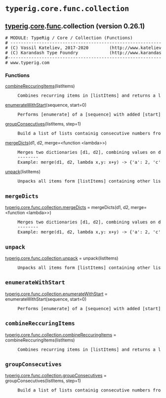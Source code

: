 

<a name="typerig.core.func.collection"></a>

# `typerig.core.func.collection`


<h2><a href="./typerig.html">typerig</a>.<a href="./typerig.core.html">core</a>.<a href="./typerig.core.func.html">func</a>.collection (<span class="info">version 0.26.1)</h2> <div class="module">  <div class="docstring">

<pre class="doc" markdown="0"># MODULE: TypeRig / Core / Collection (Functions)
# -----------------------------------------------------------
# (C) Vassil Kateliev, 2017-2020        (http://www.kateliev.com)
# (C) Karandash Type Foundry            (http://www.karandash.eu)
#------------------------------------------------------------
# www.typerig.com</pre>

</div>  <div class="functions"><h3>Functions</h3><dl class="functions"><dl class="function"><dt><a name="-combineReccuringItems" href="#-combineReccuringItems"><span class="function-name">combineReccuringItems</span></a><span class="argspec">(listItems)</span></dt><dd>

<pre class="doc" markdown="0">Combines recurring items in [listItems] and returns a list containing sets of grouped items</pre>

</dd></dl>

<dl class="function"><dt><a name="-enumerateWithStart" href="#-enumerateWithStart"><span class="function-name">enumerateWithStart</span></a><span class="argspec">(sequence, start<span class="parameter-default">=0</span>)</span></dt><dd>

<pre class="doc" markdown="0">Performs [enumerate] of a [sequence] with added [start] functionality (available in Python 2.6)</pre>

</dd></dl>

<dl class="function"><dt><a name="-groupConsecutives" href="#-groupConsecutives"><span class="function-name">groupConsecutives</span></a><span class="argspec">(listItems, step<span class="parameter-default">=1</span>)</span></dt><dd>

<pre class="doc" markdown="0">Build a list of lists containig consecutive numbers from [listItems] (number list) within [step]</pre>

</dd></dl>

<dl class="function"><dt><a name="-mergeDicts" href="#-mergeDicts"><span class="function-name">mergeDicts</span></a><span class="argspec">(d1, d2, merge<span class="parameter-default">=&lt;function &lt;lambda&gt;&gt;</span>)</span></dt><dd>

<pre class="doc" markdown="0">Merges two dictionaries [d1, d2], combining values on duplicate keys as defined by the optional [merge] function.
--------
Example: merge(d1, d2, lambda x,y: x+y) -> {'a': 2, 'c': 6, 'b': 4}</pre>

</dd></dl>

<dl class="function"><dt><a name="-unpack" href="#-unpack"><span class="function-name">unpack</span></a><span class="argspec">(listItems)</span></dt><dd>

<pre class="doc" markdown="0">Unpacks all items form [listItems] containing other lists, sets and etc.</pre>

</dd></dl>
</dl></div></div>


<a name="typerig.core.func.collection.mergeDicts"></a>

## `mergeDicts`


<dl class="function"><dt><a name="-typerig.core.func.collection.mergeDicts" href="#-typerig.core.func.collection.mergeDicts"><span class="function-name">typerig.core.func.collection.mergeDicts</span></a> = mergeDicts<span class="argspec">(d1, d2, merge<span class="parameter-default">=&lt;function &lt;lambda&gt;&gt;</span>)</span></dt><dd>

<pre class="doc" markdown="0">Merges two dictionaries [d1, d2], combining values on duplicate keys as defined by the optional [merge] function.
--------
Example: merge(d1, d2, lambda x,y: x+y) -> {'a': 2, 'c': 6, 'b': 4}</pre>

</dd></dl>



<a name="typerig.core.func.collection.unpack"></a>

## `unpack`


<dl class="function"><dt><a name="-typerig.core.func.collection.unpack" href="#-typerig.core.func.collection.unpack"><span class="function-name">typerig.core.func.collection.unpack</span></a> = unpack<span class="argspec">(listItems)</span></dt><dd>

<pre class="doc" markdown="0">Unpacks all items form [listItems] containing other lists, sets and etc.</pre>

</dd></dl>



<a name="typerig.core.func.collection.enumerateWithStart"></a>

## `enumerateWithStart`


<dl class="function"><dt><a name="-typerig.core.func.collection.enumerateWithStart" href="#-typerig.core.func.collection.enumerateWithStart"><span class="function-name">typerig.core.func.collection.enumerateWithStart</span></a> = enumerateWithStart<span class="argspec">(sequence, start<span class="parameter-default">=0</span>)</span></dt><dd>

<pre class="doc" markdown="0">Performs [enumerate] of a [sequence] with added [start] functionality (available in Python 2.6)</pre>

</dd></dl>



<a name="typerig.core.func.collection.combineReccuringItems"></a>

## `combineReccuringItems`


<dl class="function"><dt><a name="-typerig.core.func.collection.combineReccuringItems" href="#-typerig.core.func.collection.combineReccuringItems"><span class="function-name">typerig.core.func.collection.combineReccuringItems</span></a> = combineReccuringItems<span class="argspec">(listItems)</span></dt><dd>

<pre class="doc" markdown="0">Combines recurring items in [listItems] and returns a list containing sets of grouped items</pre>

</dd></dl>



<a name="typerig.core.func.collection.groupConsecutives"></a>

## `groupConsecutives`


<dl class="function"><dt><a name="-typerig.core.func.collection.groupConsecutives" href="#-typerig.core.func.collection.groupConsecutives"><span class="function-name">typerig.core.func.collection.groupConsecutives</span></a> = groupConsecutives<span class="argspec">(listItems, step<span class="parameter-default">=1</span>)</span></dt><dd>

<pre class="doc" markdown="0">Build a list of lists containig consecutive numbers from [listItems] (number list) within [step]</pre>

</dd></dl>


